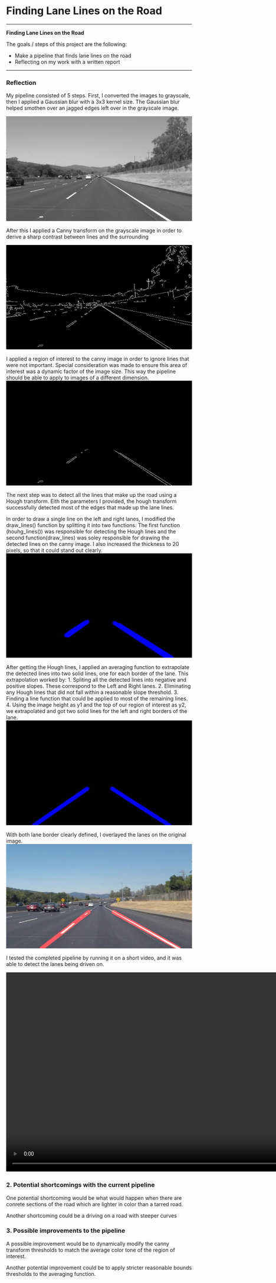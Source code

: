 # **Finding Lane Lines on the Road** 


---

**Finding Lane Lines on the Road**

The goals / steps of this project are the following:
* Make a pipeline that finds lane lines on the road
* Reflecting on my work with a written report


[//]: # (Image References)

[image1]: ./examples/sample1.jpg "Grayscale with Gaussian blur"
[image2]: ./examples/sample2.jpg "Canny applied"
[image3]: ./examples/sample3.jpg "Region of interest specified"
[image4]: ./examples/sample4.jpg "Hough lines on canny image"
[image5]: ./examples/sample5.jpg "Averaged Hough lines on canny image"
[image6]: ./test_images_output/solidWhiteCurve.jpg "Detected lanes"

---

### Reflection

My pipeline consisted of 5 steps. First, I converted the images to grayscale, then I applied a Gaussian blur with a 3x3 kernel size. The Gaussian blur helped smothen over an jagged edges left over in the grayscale image.

![alt text][image1]


After this I applied a Canny transform on the grayscale image in order to derive a sharp contrast between lines and the surrounding

![alt text][image2]

I applied a region of interest to the canny image in order to ignore lines that were not important.
Special consideration was made to ensure this area of interest was a dynamic factor of the image size. This way the pipeline should be able to apply to images of a different dimension.
![alt text][image3]

The next step was to detect all the lines that make up the road using a Hough transform. Eith the parameters I provided, the hough transform successfully detected most of the edges that made up the lane lines.

In order to draw a single line on the left and right lanes, I modified the draw_lines() function by splitting it into two functions. The first function (houhg_lines()) was responsible for detecting the Hough lines and the second function(draw_lines) was soley responsible for drawing the detected lines on the canny image. I also increased the thickness to 20 pixels, so that it could stand out clearly.
![alt text][image4]

After getting the Hough lines, I applied an averaging function to extrapolate the detected lines into two solid lines, one for each border of the lane. This extrapolation worked by:
    1. Spliting all the detected lines into negative and positive slopes. These correspond to the Left and Right lanes.
    2. Eliminating any Hough lines that did not fall within a reasonable slope threshold.
    3. Finding a line function that could be applied to most of the remaining lines.
    4. Using the image height as y1 and the top of our region of interest as y2, we extrapolated and got two solid lines for the left and right borders of the lane.
![alt text][image5]

With both lane border clearly defined, I overlayed the lanes on the original image.
![alt text][image6]

I tested the completed pipeline by running it on a short video, and it was able to detect the lanes being driven on.

<video width="960" height="540" controls>
  <source src="./test_videos_output/solidWhiteRight.mp4">
</video>


### 2. Potential shortcomings with the current pipeline


One potential shortcoming would be what would happen when there are conrete sections of the road which are lighter in color than a tarred road.

Another shortcoming could be a driving on a road with steeper curves


### 3. Possible improvements to the pipeline


A possible improvement would be to dynamically modify the canny transform thresholds to match the average color tone of the region of interest.

Another potential improvement could be to apply stricter reasonable bounds thresholds to the averaging function.

